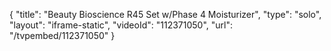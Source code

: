 {
    "title": "Beauty Bioscience R45 Set w\/Phase 4   Moisturizer",
    "type": "solo",
    "layout": "iframe-static",
    "videoId": "112371050",
    "url": "\/tvpembed\/112371050"
}